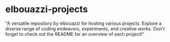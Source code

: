 # elbouazzi-projects
"A versatile repository by elbouazzi for hosting various projects. Explore a diverse range of coding endeavors, experiments, and creative works. Don't forget to check out the README for an overview of each project!"
